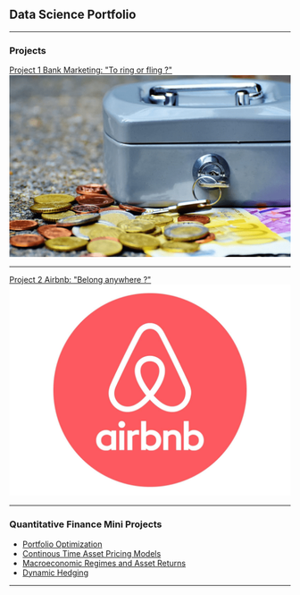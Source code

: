 ## Data Science Portfolio

---

### Projects

[Project 1 Bank Marketing: "To ring or fling ?"](/bank)
<img src="images/term-deposit-rates-min.png?raw=true"/>

---
[Project 2 Airbnb: "Belong anywhere ?"](/Airbnb)
<img src="images/airbnb-logo-png-airbnb-logo-1600.jpg?raw=true"/>

---


### Quantitative Finance Mini Projects

- [Portfolio Optimization](https://github.com/rgitari/Finance/blob/master/Portfolio%20Optimization.R)
- [Continous Time Asset Pricing Models](https://github.com/rgitari/Finance/blob/master/Asset%20Pricing%20Models.R)
- [Macroeconomic Regimes and Asset Returns](https://github.com/rgitari/Finance/blob/master/All%20Weather%20Portfolio.R)
- [Dynamic Hedging](https://github.com/rgitari/Finance/blob/master/Dynamic%20Hedging.R)


---





